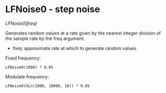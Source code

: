# LFNoise0 - step noise

_LFNoise0(freq)_

Generates random values at a rate given by the nearest integer division of the sample rate by the freq argument.

- freq: approximate rate at which to generate random values.

Fixed frequency:

	LFNoise0(1000) * 0.05

Modulate frequency:

	LFNoise0(XLn(1000, 10000, 10)) * 0.05

